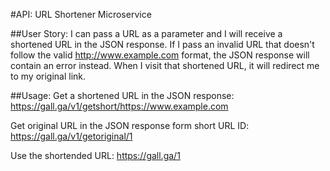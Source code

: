 #API: URL Shortener Microservice

##User Story:
I can pass a URL as a parameter and I will receive a shortened URL in the JSON response.
If I pass an invalid URL that doesn't follow the valid http://www.example.com format, the JSON response will contain an error instead.
When I visit that shortened URL, it will redirect me to my original link.

##Usage:
Get a shortened URL in the JSON response:
https://gall.ga/v1/getshort/https://www.example.com

Get original URL in the JSON response form short URL ID:
https://gall.ga/v1/getoriginal/1

Use the shortended URL:
https://gall.ga/1
